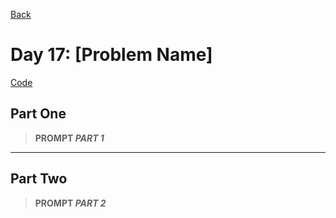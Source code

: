 [Back](../README.md)

# Day 17: [Problem Name]

[Code](./index.js)

## Part One

> **PROMPT _PART 1_**

---

## Part Two

> **PROMPT _PART 2_**
